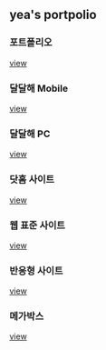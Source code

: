 <h2>yea's portpolio</h2>

<h3>포트폴리오</h3>
<a href="https://verite1023.github.io/yea/portpolio/index.html">view</a>

<h3>달달해 Mobile</h3>
<a href="https://verite1023.github.io/yea/DALDALHAE_MB/m_index.html">view</a>

<h3>달달해 PC</h3>
<a href="https://verite1023.github.io/yea/DALDALHAE_PC/pc_index.html">view</a>

<h3>닷홈 사이트</h3>
<a href="https://verite1023.github.io/yea/HTML/index.html">view</a>

<h3>웹 표준 사이트</h3>
<a href="https://verite1023.github.io/yea/HTML/webstandard/index.html">view</a>

<h3>반응형 사이트</h3>
<a href="https://verite1023.github.io/yea/HTML/responsive/index.html">view</a>

<h3>메가박스</h3>
<a href="https://verite1023.github.io/yea/mega/index.html">view</a>
